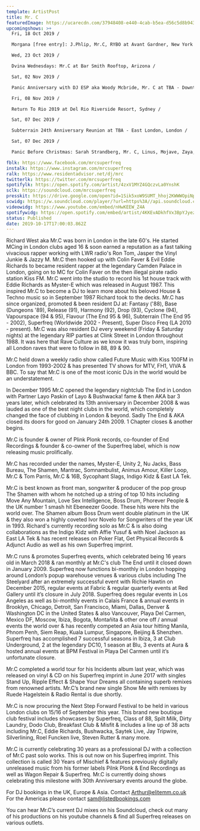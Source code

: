 ```yaml
---
template: ArtistPost
title: Mr. C
featuredImage: https://ucarecdn.com/37948408-e440-4cab-b5ea-d56c5d8b943e/-/crop/1070x389/89,0/-/preview/
upcomingshows: >+
  Fri, 18 Oct 2019 /

  Morgana [free entry]: J.Phlip, Mr.C, RYBO at Avant Gardner, New York /

  Wed, 23 Oct 2019 /

  Dvina Wednesdays: Mr.C at Bar Smith Rooftop, Arizona /

  Sat, 02 Nov 2019 /

  Panic Anniversary with DJ ESP aka Woody Mcbride, Mr. C at TBA - Downtown LA, Los Angeles /

  Fri, 08 Nov 2019 /

  Return To Rio 2019 at Del Rio Riverside Resort, Sydney /

  Sat, 07 Dec 2019 /

  Subterrain 24th Anniversary Reunion at TBA - East London, London /

  Sat, 07 Dec 2019 /

  Panic Before Christmas: Sarah Strandberg, Mr. C, Linus, Mojave, Zaya, Terrakroma at TBA - Downtown LA, Los Angeles

fblk: https://www.facebook.com/mrcsuperfreq
instalk: https://www.instagram.com/mrcsuperfreq
ralk: https://www.residentadvisor.net/dj/mrc
twitterlk: https://twitter.com/mrcsuperfreq
spotifylk: https://open.spotify.com/artist/4zxV1MYZ4GQczvLa0YnshK
sclk: https://soundcloud.com/mrcsuperfreq
presskit: https://drive.google.com/open?id=1Sik5xoW9SUMT_hhoj2KWWWOpiNpGzIJD
scwidg: https://w.soundcloud.com/player/?url=https%3A//api.soundcloud.com/playlists/268789281&color=%23ff5500&auto_play=false&hide_related=false&show_comments=true&show_user=true&show_reposts=false&show_teaser=true&visual=true
videowidg: https://www.youtube.com/embed/nHwKEEW_Z4A
spotifywidg: https://open.spotify.com/embed/artist/4KKEvADkhfVx3BpYJyezZr
status: Published
date: 2019-10-17T17:00:03.862Z
---
```

Richard West aka Mr.C was born in London in the late 60's. He started MCing in London clubs aged 16 & soon earned a reputation as a fast talking vivacious rapper working with LWR radio's Ron Tom, Jasper the Vinyl Junkie & Jazzy M. Mr.C then hooked up with Colin Faver & Evil Eddie Richards to became resident rapper at the legendary Camden Palace in London, going on to MC for Colin Faver on the then illegal pirate radio station Kiss FM. Mr.C went into the studio to record his 1st house track with Eddie Richards as Myster-E which was released in August 1987. This inspired Mr.C to become a DJ to learn more about his beloved House & Techno music so in September 1987 Richard took to the decks. Mr.C has since organized, promoted & been resident DJ at: Fantasy ('88), Base (Dungeons '89), Release (91), Harmony (92), Drop (93), Cyclone (94), Vapourspace (94 & 95), Flavour (The End 95 & 96), Subterrain (The End 95 - 2002), Superfreq (Worldwide 2002 - Present), Super Disco Freq (LA 2010 - present). Mr.C was also resident DJ every weekend (Friday & Saturday nights) at the legendary RIP parties at Clink Street in London throughout 1988. It was here that Rave Culture as we know it was truly born, inspiring all London raves that were to follow in 88, 89 & 90.

Mr.C held down a weekly radio show called Future Music with Kiss 100FM in London from 1993-2002 & has presented TV shows for MTV, FH1, VIVA & BBC. To say that Mr.C is one of the most iconic DJs in the world would be an understatement.

In December 1995 Mr.C opened the legendary nightclub The End in London with Partner Layo Paskin of Layo & Bushwacka! fame & then AKA bar 3 years later, which celebrated its 13th anniversary in December 2008 & was lauded as one of the best night clubs in the world, which completely changed the face of clubbing in London & beyond. Sadly The End & AKA closed its doors for good on January 24th 2009. 1 Chapter closes & another begins.

Mr.C is founder & owner of Plink Plonk records, co-founder of End Recordings & founder & co-owner of the Superfreq label, which is now releasing music prolifically.

Mr.C has recorded under the names, Myster-E, Unity 2, Nu Jacks, Bass Bureau, The Shamen, Mantrac, Somnambulist, Animus Amour, Killer Loop, Mr.C & Tom Parris, Mr.C & 16B, Sycophant Slags, Indigo Kidz & East LA Tek.

Mr.C is best known as front man, songwriter & producer of the pop group The Shamen with whom he notched up a string of top 10 hits including Move Any Mountain, Love Sex Intelligence, Boss Drum, Phorever People & the UK number 1 smash hit Ebeneezer Goode. These hits were hits the world over. The Shamen album Boss Drum went double platinum in the UK & they also won a highly coveted Ivor Novelo for Songwriters of the year UK in 1993. Richard's currently recording solo as Mr.C & is also doing collaborations as the Indigo Kidz with Affie Yusuf & with Noel Jackson as East LA Tek & has recent releases on Poker Flat, Get Physical Records & Adjunct Audio as well as his own Superfreq imprint.

Mr.C runs & promotes Superfreq events, which celebrated being 16 years old in March 2018 & ran monthly at Mr.C's club The End until it closed down in January 2009. Superfreq now functions bi-monthly in London hopping around London’s popup warehouse venues & various clubs including The Steelyard after an extremely successful event with Richie Hawtin on December 2015, regular events at Fabric & regular quarterly events at Red Gallery until it’s closure in July 2018. Superfreq does regular events in Los Angeles as well as bi-monthly events in Calais France & annual events in Brooklyn, Chicago, Detroit, San Francisco, Miami, Dallas, Denver & Washington DC in the United States & also Vancouver, Playa Del Carmen, Mexico DF, Moscow, Ibiza, Bogota, Montañita & other one off / annual events the world over & has recently competed an Asia tour hitting Manila, Phnom Penh, Siem Reap, Kuala Lumpur, Singapore, Beijing & Shenzhen. Superfreq has accomplished 7 successful seasons in Ibiza, 3 at Club Underground, 2 at the legendary DC10, 1 season at Blu, 3 events at Aura & hosted annual events at BPM Festival in Playa Del Carmen until it’s unfortunate closure.

Mr.C completed a world tour for his Incidents album last year, which was released on vinyl & CD on his Superfreq imprint in June 2017 with singles Stand Up, Ripple Effect & Shape Your Dreams all containing superb remixes from renowned artists. Mr.C’s brand new single Show Me with remixes by Ruede Hagelstein & Radio Rental is due shortly.

Mr.C is now procuring the Next Step Forward Festival to be held in various London clubs on 15/16 of September this year. This brand new boutique club festival includes showcases by Superfreq, Class of 88, Spilt Milk, Dirty Laundry, Dodo Club, Breakfast Club & Misfit & includes a line up of 38 acts including Mr.C, Eddie Richards, Bushwacka, Saytek Live, Jay Tripwire, Silverlining, Roel Funcken live, Steven Rutter & many more.

Mr.C is currently celebrating 30 years as a professional DJ with a collection of Mr.C past solo works. This is out now on his Superfreq imprint. This collection is called 30 Years of Mischief & features previously digitally unreleased music from his former labels Pilnk Plonk & End Recordings as well as Wagon Repair & Superfreq. Mr.C is currently doing shows celebrating this milestone with 30th Anniversary events around the globe.

For DJ bookings in the UK, Europe & Asia. Contact Arthur@elitemm.co.uk For the Americas please contact sam@listedbookings.com

You can hear Mr.C’s current DJ mixes on his Soundcloud, check out many of his productions on his youtube channels & find all Superfreq releases on various outlets.
